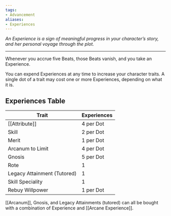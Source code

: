 ```yaml
---
tags:
- Advancement
aliases:
- Experiences
---
```


_An Experience is a sign of meaningful progress in your character’s story, and her personal voyage through the plot._

---

Whenever you accrue five Beats, those Beats vanish, and you take an Experience.

You can expend Experiences at any time to increase your character traits. A single dot of a trait may cost one or more Experiences, depending on what it is.

## Experiences Table

| Trait                       | Experiences |
| --------------------------- | ----------- |
| [[Attribute]]                   | 4 per Dot   |
| Skill                       | 2 per Dot   |
| Merit                       | 1 per Dot   |
| Arcanum to Limit            | 4 per Dot   |
| Gnosis                      | 5 per Dot   |
| Rote                        | 1           |
| Legacy Attainment (Tutored) | 1           |
| Skill Speciality            | 1           |
| Rebuy Willpower             | 1 per Dot   |

[[Arcanum]], Gnosis, and Legacy Attainments (tutored) can all be bought with a combination of Experience and [[Arcane Experience]].